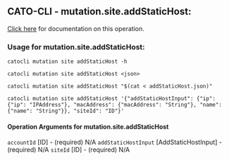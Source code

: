 
## CATO-CLI - mutation.site.addStaticHost:
[Click here](https://api.catonetworks.com/documentation/#mutation-addStaticHost) for documentation on this operation.

### Usage for mutation.site.addStaticHost:

`catocli mutation site addStaticHost -h`

`catocli mutation site addStaticHost <json>`

`catocli mutation site addStaticHost "$(cat < addStaticHost.json)"`

`catocli mutation site addStaticHost '{"addStaticHostInput": {"ip": {"ip": "IPAddress"}, "macAddress": {"macAddress": "String"}, "name": {"name": "String"}}, "siteId": "ID"}'`

#### Operation Arguments for mutation.site.addStaticHost ####
`accountId` [ID] - (required) N/A 
`addStaticHostInput` [AddStaticHostInput] - (required) N/A 
`siteId` [ID] - (required) N/A 
